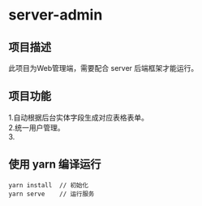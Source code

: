 # server-admin

## 项目描述

此项目为Web管理端，需要配合 server 后端框架才能运行。

## 项目功能

1.自动根据后台实体字段生成对应表格表单。\
2.统一用户管理。\
3.

## 使用 yarn 编译运行
```
yarn install  // 初始化
yarn serve    // 运行服务
```